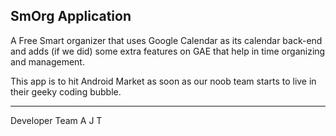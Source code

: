 SmOrg Application
-----------------


A Free Smart organizer that uses Google Calendar as its calendar back-end and adds (if we did) some extra features on GAE that help in time 
organizing and management.

This app is to hit Android Market as soon as our noob team starts to live in their geeky coding bubble.





------------------------------------------
Developer Team
A
J
T

